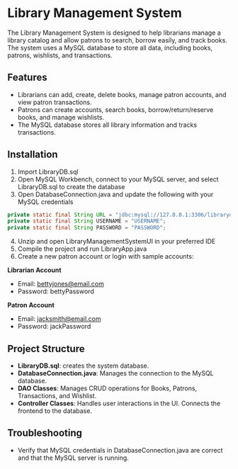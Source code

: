 # Library Management System
The Library Management System is designed to help librarians manage a library catalog and allow patrons to search, borrow easily, and track books. The system uses a MySQL database to store all data, including books, patrons, wishlists, and transactions.

## Features
* Librarians can add, create, delete books, manage patron accounts, and view patron transactions.
* Patrons can create accounts, search books, borrow/return/reserve books, and manage wishlists.
* The MySQL database stores all library information and tracks transactions.

## Installation
1. Import LibraryDB.sql
2. Open MySQL Workbench, connect to your MySQL server, and select LibraryDB.sql to create the database
3. Open DatabaseConnection.java and update the following with your MySQL credentials

```java
private static final String URL = "jdbc:mysql://127.0.0.1:3306/librarydb?useSSL=false&allowPublicKeyRetrieval=true&serverTimezone=UTC";
private static final String USERNAME = "USERNAME";
private static final String PASSWORD = "PASSWORD";
```
4. Unzip and open LibraryManagementSystemUI in your preferred IDE
5. Compile the project and run LibraryApp.java
6. Create a new patron account or login with sample accounts:

**Librarian Account**
* Email: bettyjones@email.com
* Password: bettyPassword

**Patron Account**
* Email: jacksmith@email.com
* Password: jackPassword

## Project Structure
* **LibraryDB.sql**: creates the system database.
* **DatabaseConnection.java**: Manages the connection to the MySQL database.
* **DAO Classes**: Manages CRUD operations for Books, Patrons, Transactions, and Wishlist.
* **Controller Classes**: Handles user interactions in the UI. Connects the frontend to the database.

## Troubleshooting
* Verify that MySQL credentials in DatabaseConnection.java are correct and that the MySQL server is running.
